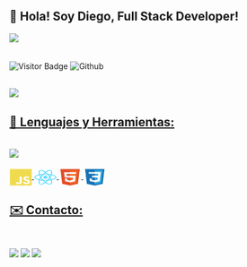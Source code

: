 ## 👋 Hola! Soy Diego, Full Stack Developer!
<div>
<img height="150em" src="https://user-images.githubusercontent.com/99127823/167989495-c02e1216-5dfd-4872-9828-a029d27fa0d3.png"/>
 </div>
 </br>
 
 ![Visitor Badge](https://visitor-badge.laobi.icu/badge?page_id=dmaceda)
 ![Github](https://img.shields.io/github/followers/dmaceda?label=Follow&style=social)
 
</br>
<div align="start">
  <a href="https://github.com/dmaceda">
  <img height="180em" src="https://github-readme-stats.vercel.app/api?username=dmaceda&show_icons=true&theme=dark&include_all_commits=true&count_private=true"/>
</div>
  
## 🧰 Lenguajes y Herramientas:
<p align="center">
<div style="display: inline_block"><br>
    <div>
    <a href="https://github.com/dmaceda">
  <img height="180em" src="https://github-readme-stats.vercel.app/api/top-langs/?username=dmaceda&layout=compact&langs_count=7&theme=dark"/>
  </div>
      </br>
  <img align="center" alt="Die-Js" height="30" width="40" src="https://raw.githubusercontent.com/devicons/devicon/master/icons/javascript/javascript-plain.svg">
  <img align="center" alt="Die-React" height="30" width="40" src="https://raw.githubusercontent.com/devicons/devicon/master/icons/react/react-original.svg">
  <img align="center" alt="Die-HTML" height="30" width="40" src="https://raw.githubusercontent.com/devicons/devicon/master/icons/html5/html5-original.svg">
  <img align="center" alt="Die-CSS" height="30" width="40" src="https://raw.githubusercontent.com/devicons/devicon/master/icons/css3/css3-original.svg"  
</div>

  </p>
  
 ## ✉️ Contacto:
</br>
<p align="center">

  <a href="https://instagram.com/shaman.crew" target="_blank"><img src="https://img.shields.io/badge/-Instagram-%23E4405F?style=for-the-badge&logo=instagram&logoColor=white" target="_blank"></a>
  <a href = "mailto:dmaceda2288@gmail.com"><img src="https://img.shields.io/badge/-Gmail-%23333?style=for-the-badge&logo=gmail&logoColor=white" target="_blank"></a>
  <a href="https://www.linkedin.com/in/dmaceda/" target="_blank"><img src="https://img.shields.io/badge/-LinkedIn-%230077B5?style=for-the-badge&logo=linkedin&logoColor=white" target="_blank"></a> 
 
  </p>
  


